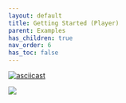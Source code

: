 ```yaml
---
layout: default
title: Getting Started (Player)
parent: Examples
has_children: true
nav_order: 6
has_toc: false
---
```

<script id="asciicast-406265" src="https://asciinema.org/a/406265.js" async></script>


[![asciicast](https://asciinema.org/a/406265.svg)](https://asciinema.org/a/406265)

<a href="https://asciinema.org/a/406265" target="_blank"><img src="https://asciinema.org/a/406265.svg" /></a>